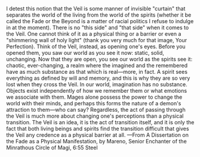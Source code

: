 I detest this notion that the Veil is some manner of invisible "curtain" that separates the world of the living from the world of the spirits (whether it be called the Fade or the Beyond is a matter of racial politics I refuse to indulge in at the moment). There is no "this side" and "that side" when it comes to the Veil. One cannot think of it as a physical thing or a barrier or even a "shimmering wall of holy light" (thank you very much for that image, Your Perfection).
Think of the Veil, instead, as opening one's eyes.
Before you opened them, you saw our world as you see it now: static, solid, unchanging. Now that they are open, you see our world as the spirits see it: chaotic, ever-changing, a realm where the imagined and the remembered have as much substance as that which is real—more, in fact. A spirit sees everything as defined by will and memory, and this is why they are so very lost when they cross the Veil. In our world, imagination has no substance. Objects exist independently of how we remember them or what emotions we associate with them. Mages alone possess the power to change the world with their minds, and perhaps this forms the nature of a demon's attraction to them—who can say?
Regardless, the act of passing through the Veil is much more about changing one's perceptions than a physical transition. The Veil is an idea, it is the act of transition itself, and it is only the fact that both living beings and spirits find the transition difficult that gives the Veil any credence as a physical barrier at all.
—From A Dissertation on the Fade as a Physical Manifestation, by Mareno, Senior Enchanter of the Minrathous Circle of Magi, 6:55 Steel